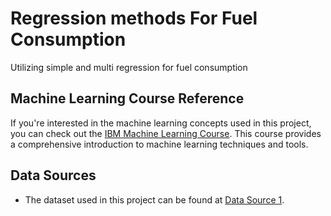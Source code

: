 # Regression methods For Fuel Consumption 
 Utilizing simple and multi regression for fuel consumption
## Machine Learning Course Reference

If you're interested in the machine learning concepts used in this project, you can check out the [IBM Machine Learning Course](https://www.coursera.org/learn/machine-learning-with-python). This course provides a comprehensive introduction to machine learning techniques and tools.
## Data Sources

- The dataset used in this project can be found at [Data Source 1](https://open.canada.ca/data/en/dataset/98f1a129-f628-4ce4-b24d-6f16bf24dd64).

